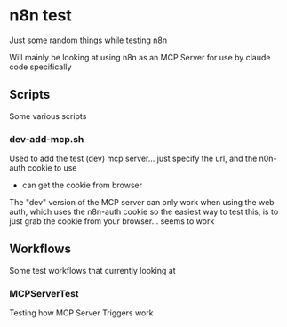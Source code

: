 # n8n test

Just some random things while testing n8n

Will mainly be looking at using n8n as an MCP Server for use by claude code specifically

## Scripts

Some various scripts

### dev-add-mcp.sh

Used to add the test (dev) mcp server... just specify the url, and the n0n-auth cookie to use
* can get the cookie from browser

The "dev" version of the MCP server can only work when using the web auth, which uses the n8n-auth cookie
so the easiest way to test this, is to just grab the cookie from your browser... seems to work

## Workflows

Some test workflows that currently looking at

### MCPServerTest

Testing how MCP Server Triggers work